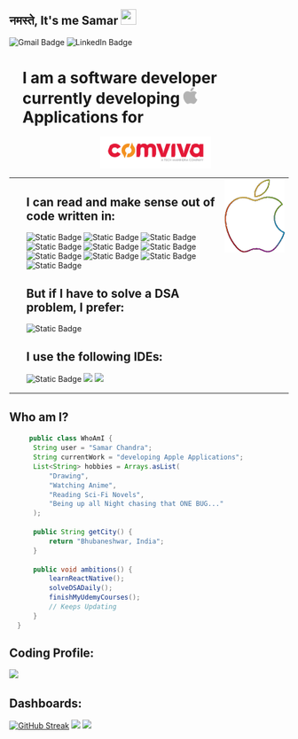 ## नमस्ते, It's me Samar <img src="https://media.giphy.com/media/hvRJCLFzcasrR4ia7z/giphy.gif" width="28px" height="28px">
![Gmail Badge](https://img.shields.io/badge/samarc476%40gmail.com-EA4335?logo=Gmail&logoColor=white&link=mailto:samarc476%40gmail.com)
![LinkedIn Badge](https://img.shields.io/badge/Linkedin-0A66C2?logo=linkedin&logoColor=white&link=https%3A%2F%2Fwww.linkedin.com%2Fin%2Fsamar-chandra-5255651b3%2F)
<div id="toc">
   <ul style="list-style: none">
      <summary>
         <h1> I am a software developer currently developing <img src="https://github.com/samarchandra/samarchandra/blob/main/Assets/apple_icon_grey.svg" width="25" alt="Apple Logo"/> Applications for</h1>
         <p align="center" >
          <img src="https://github.com/samarchandra/samarchandra/blob/main/Assets/Comviva_Logo-removebg-preview.png" width=200>
            </p>
      </summary>
   </ul>
</div>

</p>
<div id="toc" style="border-collapse: collapse; border: none;">
   <table >
      <tr>
         <td valign="top">
            <ul style="list-style: none">
               <summary>
                  <h2> I can read and make sense out of code written in: </h2>
               </summary>
               <p>
                  <img alt="Static Badge" src="https://img.shields.io/badge/Swift-%23F05138?style=flat-square&logo=Swift&logoColor=white" height="25">
                  <img alt="Static Badge" src="https://img.shields.io/badge/-blue?style=flat-square&logo=Swift&logoColor=white&label=SwiftUI&labelColor=blue" height="25">
                  <img alt="Static Badge" src="https://img.shields.io/badge/JavaScript-%23F7DF1E?style=flat-square&logo=JavaScript&logoColor=black" height="25">
                  <img alt="Static Badge" src="https://img.shields.io/badge/TypeScript-%233178C6?style=flat-square&logo=JavaScript&logoColor=white" height="25">
                  <img alt="Static Badge" src="https://img.shields.io/badge/React%20Native-%2361DAFB?style=flat-square&logo=React&logoColor=black" height="25">
                  <img alt="Static Badge" src="https://img.shields.io/badge/HTML-%23E34F26?style=flat-square&logo=html5&logoColor=white" height="25">
                  <img alt="Static Badge" src="https://img.shields.io/badge/Python-%233776AB?style=flat-square&logo=python&logoColor=white" height="25">
                  <img alt="Static Badge" src="https://img.shields.io/badge/C-%23A8B9CC?style=flat-square&logo=c&logoColor=black" height="25">
                  <img alt="Static Badge" src="https://img.shields.io/badge/C%2B%2B-%2300599C?style=flat-square&logo=c%2B%2B&logoColor=white" height="25">
                  <img alt="Static Badge" src="https://img.shields.io/badge/Java-%2300599C?style=flat-square&logo=c%2B%2B&logoColor=white" height="25">
               </p>
            </ul>
            <ul style="list-style: none">
               <summary>
                  <h2> But if I have to solve a DSA problem, I prefer: </h2>
                 <p>
                    <img alt="Static Badge" src="https://img.shields.io/badge/Java-%2300599C?style=flat-square&logo=c%2B%2B&logoColor=white" height="25">
                 </p>
               </summary>
            </ul>
           <ul style="list-style: none">
               <summary>
                  <h2> I use the following IDEs: </h2>
               </summary>
               <p>
                 <img alt="Static Badge" src="https://img.shields.io/badge/xcode-%23147EFB?style=flat-square&logo=xcode&logoColor=white"  height="25">
                 <img src="https://img.shields.io/badge/Visual%20Studio%20Code-0078d7.svg?style=for-the-badge&logo=visual-studio-code&logoColor=white" height="25"/>
                 <img src="https://img.shields.io/badge/Android_Studio-3DDC84?style=for-the-badge&logo=android-studio&logoColor=white" height="25"/>
               </p>
            </ul>
         </td>
         <td valign="top"><img src = 'https://github.com/samarchandra/samarchandra/blob/main/Assets/apple_nobg.gif' alt = 'Apple Logo'/></td>
      </tr>
   </table>
</div>

 ## Who am I?
 ```java
      public class WhoAmI {
       String user = "Samar Chandra";
       String currentWork = "developing Apple Applications";
       List<String> hobbies = Arrays.asList(
           "Drawing",
           "Watching Anime",
           "Reading Sci-Fi Novels",
           "Being up all Night chasing that ONE BUG..."
       );

       public String getCity() {
           return "Bhubaneshwar, India";
       }

       public void ambitions() {
           learnReactNative();
           solveDSADaily();
           finishMyUdemyCourses();
           // Keeps Updating
       }
   }
 ```

<div id="toc">
         <h2> Coding Profile: </h2>
  <p>
<a href = "https://leetcode.com/u/samarc169/"><img src="https://img.shields.io/badge/-LeetCode-FFA116?style=for-the-badge&logo=LeetCode&logoColor=black" /></a>
</p> 
</div>

 <h2> Dashboards: </h2>
      <a href="https://github.com/samarchandra"><img src="https://streak-stats.demolab.com?user=samarchandra&theme=dark" alt="GitHub Streak" /></a>
      <picture>
  <source
    srcset="https://github-readme-stats.vercel.app/api?username=samarchandra&show_icons=true&theme=dark"
    media="(prefers-color-scheme: dark)"
  />
  <source
    srcset="https://github-readme-stats.vercel.app/api?username=samarchandra&show_icons=true"
    media="(prefers-color-scheme: light), (prefers-color-scheme: no-preference)"
  />
  <img src="https://github-readme-stats.vercel.app/api?username=samarchandra&show_icons=true" />
  <img src = "https://github-readme-stats.vercel.app/api/top-langs/?username=samarchandra&layout=compact">
</picture>
    
